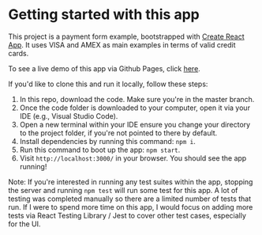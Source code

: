# Getting started with this app

This project is a payment form example, bootstrapped with [Create React App](https://github.com/facebook/create-react-app). It uses VISA and AMEX as main examples in terms of valid credit cards.

To see a live demo of this app via Github Pages, click [here](https://scheerio.github.io/react-payment-form/).

If you'd like to clone this and run it locally, follow these steps:

1) In this repo, download the code. Make sure you're in the master branch.
2) Once the code folder is downloaded to your computer, open it via your IDE (e.g., Visual Studio Code).
3) Open a new terminal within your IDE ensure you change your directory to the project folder, if you're not pointed to there by default.
4) Install dependencies by running this command: `npm i`.
5) Run this command to boot up the app: `npm start`.
6) Visit `http://localhost:3000/` in your browser. You should see the app running!

Note: If you're interested in running any test suites within the app, stopping the server and running `npm test` will run some test for this app. A lot of testing was completed manually so there are a limited number of tests that run. If I were to spend more time on this app, I would focus on adding more tests via React Testing Library / Jest to cover other test cases, especially for the UI.
